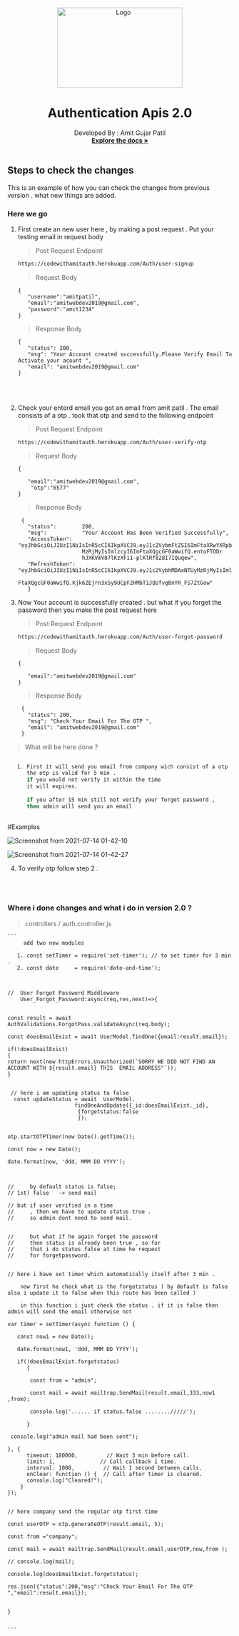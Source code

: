 


<br />
<p align="center">
  <a href="hhttps://amitfoundation.herokuapp.com/">
    <img src="brand.png" alt="Logo" width="280" height="180">
  </a>

  <h1 align="center">Authentication Apis 2.0</h1>

  <p align="center">
    Developed By : Amit Gujar Patil
    <br />
    <a href="https://github.com/othneildrew/Best-README-Template"><strong>Explore the docs »</strong></a>
    <br />
    <br />

  </p>
</p>



## Steps to check the changes

This is an example of how you can check the changes from previous version .
what new things are added.


### Here we go

1. First create an new user here , by making a post request . Put your testing email in request body 
  

    >Post Request Endpoint
     ```sh
     https://codewithamitauth.herokuapp.com/Auth/user-signup
     ```

   
     >Request Body


       {
          "username":"amitpatil",
          "email":"amitwebdev2019@gmail.com",
          "password":"amit1234"
       }

      
      
     >Response Body


       {
          "status": 200,
          "msg": "Your Account created successfully.Please Verify Email To Activate your acount ",
          "email": "amitwebdev2019@gmail.com"
       }
   
   
   
   <br/><br/>

2. Check your enterd email you got an email from amit patil . The email consists of a otp . took that otp and send to the following endpoint
      >Post Request Endpoint
   ```sh
   https://codewithamitauth.herokuapp.com/Auth/user-verify-otp
   ```


   >Request Body


       {
        
          "email":"amitwebdev2019@gmail.com",
           "otp":"6577"
       }



    >Response Body

        {
          "status":        200,
          "msg":           "Your Account Has Been Verified Successfully",
          "AccessToken":   "eyJhbGciOiJIUzI1NiIsInR5cCI6IkpXVCJ9.eyJ1c2VybmFtZSI6ImFtaXRwYXRpbCIs   
                           MzRjMyIsImlzcyI6ImFtaXQgcGF0aWwifQ.entoFTODr
                           hJXKVmV87lKzXFi1-plKlRf828I7IQuqew",
          "RefreshToken":  "eyJhbGciOiJIUzI1NiIsInR5cCI6IkpXVCJ9.eyJ1c2VybhMDAxNTUyMzRjMyIsImlzcyI6Im
                           FtaXQgcGF0aWwifQ.Kjk6ZEjrn3xSy9UCpF2HMbT1JQUfvgBnYR_FS7ZtGow"
          }

   
   
   
3. Now Your account is successfully created . but what if you forget the password then you make the post request here 
      >Post Request Endpoint
     ```sh
     https://codewithamitauth.herokuapp.com/Auth/user-forgot-password
     ```


   >Request Body


       {
        
          "email":"amitwebdev2019@gmail.com"
       }



   >Response Body

        {
          "status": 200,
          "msg": "Check Your Email For The OTP ",
          "email": "amitwebdev2019@gmail.com"
        }

  > What will be here done ?
  ```sh   
     
     1. First it will send you email from company wich consist of a otp .
        the otp is valid for 5 min .
        if you would not verify it within the time 
        it will expires.
        
        if you after 15 min still not verify your forget password ,
        then admin will send you an email 
     
  ```
   
   #Examples
   
  ![Screenshot from 2021-07-14 01-42-10](https://user-images.githubusercontent.com/62344675/125518671-f9d085e1-ee74-441f-a69d-8d90df4c59cc.png)

  ![Screenshot from 2021-07-14 01-42-27](https://user-images.githubusercontent.com/62344675/125518673-fbe98001-7f00-44cb-bb5e-86fcd506a7b3.png)


   
   
4. To verify otp follow step 2 .   

<br/><br/>

### Where i done changes and what i do in version 2.0 ?

 > controllers / auth.controller.js
 
    ```
         add two new modules
    
       1. const setTimer = require('set-timer'); // to set timer for 3 min .
       2. const date     = require('date-and-time');
     
     
      
    //  User Forgot Password Middleware
        User_Forgot_Password:async(req,res,next)=>{


    const result = await AuthValidations.ForgotPass.validateAsync(req.body);  

    const doesEmailExist = await UserModel.findOne({email:result.email});
              
    if(!doesEmailExist)
    {
    return next(new httpErrors.Unauthorized(`SORRY WE DID NOT FIND AN ACCOUNT WITH ${result.email} THIS  EMAIL ADDRESS"`));
    }


     // here i am updating status to false
      const updateStatus = await  UserModel.
                         findOneAndUpdate({_id:doesEmailExist._id},
                          {forgetstatus:false
                          });


    otp.startOTPTimer(new Date().getTime());
   
    const now = new Date();

    date.format(now, 'ddd, MMM DD YYYY');   
    
   

    //     by default status is false;
    // 1st) false   -> send mail

    // but if user verified in a time
    //     , then we have to update status true .
    //     so admin dont need to send mail.


    //     but what if he again forget the password
    //     then status is already been true , so for
    //     that i do status false at time he request 
    //     for forgetpassword.


    // here i have set timer which automatically itself after 3 min . 
       
        now first he check what is the forgetstatus ( by default is false also i update it to false when this route has been called )
        
        in this function i just check the status . if it is false then admin will send the email otherwise not

    var timer = setTimer(async function () {
     
       const now1 = new Date();

       date.format(now1, 'ddd, MMM DD YYYY'); 
      
       if(!doesEmailExist.forgetstatus)
          {

           const from = "admin";

           const mail = await mailtrap.SendMail(result.email,333,now1 ,from);

           console.log('...... if status.false ......../////');

          }

     console.log("admin mail had been sent");

    }, {
          timeout: 180000,         // Wait 3 min before call.
          limit: 1,              // Call callback 1 time.
          interval: 1000,         // Wait 1 second between calls.
          onClear: function () {  // Call after timer is cleared.
          console.log("Cleared!");
        }
    });

   
    // here company send the regular otp first time

    const userOTP = otp.generateOTP(result.email, 5);
    
    const from ="company";

    const mail = await mailtrap.SendMail(result.email,userOTP,now,from );

    // console.log(mail);
  
    console.log(doesEmailExist.forgetstatus);
 
    res.json({"status":200,"msg":"Check Your Email For The OTP ","email":result.email});


    }
  
     
    ```
